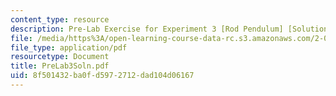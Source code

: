 ```yaml
---
content_type: resource
description: Pre-Lab Exercise for Experiment 3 [Rod Pendulum] [Solutions]
file: /media/https%3A/open-learning-course-data-rc.s3.amazonaws.com/2-004-modeling-dynamics-and-control-ii-spring-2003/8f501432ba0fd5972712dad104d06167_PreLab3Soln.pdf
file_type: application/pdf
resourcetype: Document
title: PreLab3Soln.pdf
uid: 8f501432-ba0f-d597-2712-dad104d06167
---
```

